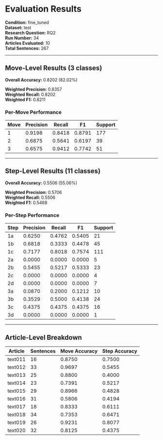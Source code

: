 # Evaluation Results

**Condition:** fine_tuned  
**Dataset:** test  
**Research Question:** RQ2  
**Run Number:** 34  
**Articles Evaluated:** 10  
**Total Sentences:** 267  

---

## Move-Level Results (3 classes)

**Overall Accuracy:** 0.8202 (82.02%)  

**Weighted Precision:** 0.8357  
**Weighted Recall:** 0.8202  
**Weighted F1:** 0.8211  

### Per-Move Performance

| Move | Precision | Recall | F1 | Support |
|------|-----------|--------|----|---------|
| 1 | 0.9198 | 0.8418 | 0.8791 | 177 |
| 2 | 0.6875 | 0.5641 | 0.6197 | 39 |
| 3 | 0.6575 | 0.9412 | 0.7742 | 51 |

---

## Step-Level Results (11 classes)

**Overall Accuracy:** 0.5506 (55.06%)  

**Weighted Precision:** 0.5706  
**Weighted Recall:** 0.5506  
**Weighted F1:** 0.5468  

### Per-Step Performance

| Step | Precision | Recall | F1 | Support |
|------|-----------|--------|----|---------|
| 1a | 0.6250 | 0.4762 | 0.5405 | 21 |
| 1b | 0.6818 | 0.3333 | 0.4478 | 45 |
| 1c | 0.7177 | 0.8018 | 0.7574 | 111 |
| 2a | 0.0000 | 0.0000 | 0.0000 | 5 |
| 2b | 0.5455 | 0.5217 | 0.5333 | 23 |
| 2c | 0.0000 | 0.0000 | 0.0000 | 4 |
| 2d | 0.0000 | 0.0000 | 0.0000 | 7 |
| 3a | 0.0870 | 0.2000 | 0.1212 | 10 |
| 3b | 0.3529 | 0.5000 | 0.4138 | 24 |
| 3c | 0.4375 | 0.4375 | 0.4375 | 16 |
| 3d | 0.0000 | 0.0000 | 0.0000 | 1 |

---

## Article-Level Breakdown

| Article | Sentences | Move Accuracy | Step Accuracy |
|---------|-----------|---------------|---------------|
| text011 | 16 | 0.8750 | 0.7500 |
| text012 | 33 | 0.9697 | 0.5455 |
| text013 | 25 | 0.8800 | 0.4000 |
| text014 | 23 | 0.7391 | 0.5217 |
| text015 | 29 | 0.8966 | 0.4828 |
| text016 | 31 | 0.5806 | 0.4194 |
| text017 | 18 | 0.8333 | 0.6111 |
| text018 | 34 | 0.7353 | 0.6471 |
| text019 | 26 | 0.9231 | 0.8077 |
| text020 | 32 | 0.8125 | 0.4375 |
